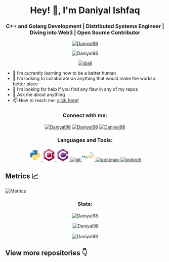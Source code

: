 
<h1 align="center">Hey! 👋, I'm Daniyal Ishfaq</h1>
<h3 align="center">C++ and Golang Development | Distributed Systems Engineer | Diving into Web3 | Open Source Contributor </h3>


<!--
**Daniyal98/Daniyal98** is a ✨ _special_ ✨ repository because its `README.md` (this file) appears on your GitHub profile.

Here are some ideas to get you started:

- 🔭 I’m currently working on ...
- 🌱 I’m currently learning ...
- 👯 I’m looking to collaborate on ...
- 🤔 I’m looking for help with ...
- 💬 Ask me about ...
- 📫 How to reach me: ...
- 😄 Pronouns: ...
- ⚡ Fun fact: ...
-->


<p align="center"> <a href="https://github.com/ryo-ma/github-profile-trophy"><img src="https://github-profile-trophy.vercel.app/?username=Daniyal98&margin-w=30" alt="Daniyal98" /></a> </p>

<p align="center"> <img src="https://komarev.com/ghpvc/?username=Daniyal98&label=Profile%20views&color=0e75b6&style=flat" alt="Daniyal98" /> </p>

<p align="center"> <a href="https://twitter.com/_Daniyal98" target="blank"><img src="https://img.shields.io/twitter/follow/_Daniyal98?logo=twitter&style=for-the-badge" alt="@ali" /></a> </p>

- 🌱 I’m currently learning how to be a better human
- 👯 I’m looking to collaborate on anything that would make the world a better place
- 🤔 I’m looking for help if you find any flaw in any of my repos 
- 💬 Ask me about anything
- 📫 How to reach me: [click here!](https://Daniyal98.com/)


<h3 align="center">Connect with me:</h3>
<p align="center">
 <a href="https://kaggle.com/daniyalishfaq" target="blank"><img align="center" src="https://raw.githubusercontent.com/rahuldkjain/github-profile-readme-generator/master/src/images/icons/Social/kaggle.svg" alt="Daniyal98" height="30" width="40" /></a>
 <a href="https://linkedin.com/in/daniyalishfaq101" target="blank"><img align="center" src="https://raw.githubusercontent.com/rahuldkjain/github-profile-readme-generator/master/src/images/icons/Social/linked-in-alt.svg" alt="Daniyal98" height="30" width="40" /></a>
<a href="https://twitter.com/@_Daniyal98" target="blank"><img align="center" src="https://raw.githubusercontent.com/rahuldkjain/github-profile-readme-generator/master/src/images/icons/Social/twitter.svg" alt="Daniyal98" height="30" width="40" /></a>



<h3 align="center">Languages and Tools:</h3>
<p  align="center">
 <a href="https://www.python.org" target="_blank"> <img src="https://raw.githubusercontent.com/devicons/devicon/master/icons/python/python-original.svg" alt="python" width="40" height="40"/> </a>
 <a href="https://www.w3schools.com/cpp/" target="_blank"> <img src="https://raw.githubusercontent.com/devicons/devicon/master/icons/cplusplus/cplusplus-original.svg" alt="cplusplus" width="40" height="40"/> </a> 
 <a href="https://www.w3schools.com/cs/" target="_blank"> <img src="https://raw.githubusercontent.com/devicons/devicon/master/icons/csharp/csharp-original.svg" alt="csharp" width="40" height="40"/> </a> 
 <a href="https://git-scm.com/" target="_blank"> <img src="https://www.vectorlogo.zone/logos/git-scm/git-scm-icon.svg" alt="git" width="40" height="40"/> </a> 
<a href="https://www.mysql.com/" target="_blank"> <img src="https://raw.githubusercontent.com/devicons/devicon/master/icons/mysql/mysql-original-wordmark.svg" alt="mysql" width="40" height="40"/> </a>
 <a href="https://postman.com" target="_blank"> <img src="https://www.vectorlogo.zone/logos/getpostman/getpostman-icon.svg" alt="postman" width="40" height="40"/> </a> 
 <a href="https://pytorch.org/" target="_blank"> <img src="https://www.vectorlogo.zone/logos/pytorch/pytorch-icon.svg" alt="pytorch" width="40" height="40"/> </a>
</p>

## Metrics 📈

![Metrics](https://metrics.lecoq.io/Daniyal98?template=classic&languages=1&isocalendar=1&achievements=1&activity=1&repositories=1&repositories=100&repositories.batch=100&repositories.forks=false&repositories.affiliations=owner&isocalendar.duration=half-year&languages.limit=8&languages.sections=most-used&languages.colors=github&languages.threshold=0%25&languages.indepth=false&languages.analysis.timeout=15&languages.categories=markup%2C%20programming&languages.recent.categories=markup%2C%20programming&languages.recent.load=300&languages.recent.days=14&activity.limit=5&activity.load=300&activity.days=14&activity.filter=all&activity.visibility=all&activity.timestamps=false&achievements.threshold=C&achievements.secrets=true&achievements.display=detailed&achievements.limit=0&repositories.featured=Daniyal98%2Fself-quantified-data-analysis%2C%20Daniyal98%2F8-Week-SQL-Challenge%2C%20Daniyal98%2Fnorthwind-company-analysis%2C%20Daniyal98%2Fdvd-rental-marketing-analytics%2C%Daniyal98%2Fcurrency-converter%2C%20Daniyal98%2FData_Explorer_Web_App&config.twemoji=true&config.display=large)

<h3 align="center">Stats:</h3>
<p  align="center"><img align="center" src="https://github-readme-stats.vercel.app/api/top-langs?username=Daniyal98&show_icons=true&locale=en&layout=compact" alt="Daniyal98" /></p>


<p  align="center">&nbsp;<img align="center" src="https://github-readme-stats.vercel.app/api?username=Daniyal98&show_icons=true&locale=en" alt="Daniyal98" /></p>

<p  align="center"><img align="center" src="https://github-readme-streak-stats.herokuapp.com/?user=Daniyal98&" alt="Daniyal98" /></p>



## View more repositories 👇
